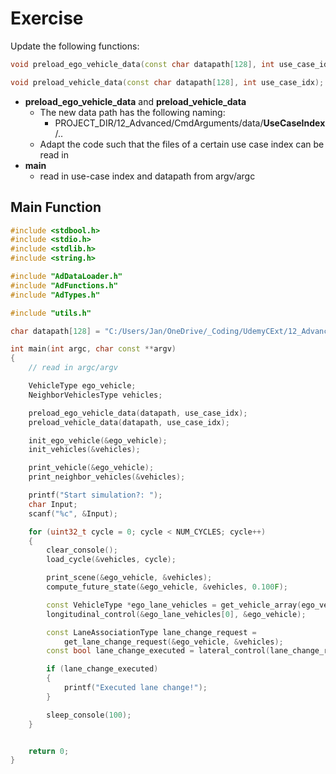 # Exercise

Update the following functions:

```cpp
void preload_ego_vehicle_data(const char datapath[128], int use_case_idx);

void preload_vehicle_data(const char datapath[128], int use_case_idx);
```

- **preload_ego_vehicle_data** and **preload_vehicle_data**
  - The new data path has the following naming:
    - PROJECT_DIR/12_Advanced/CmdArguments/data/**UseCaseIndex**/..
  - Adapt the code such that the files of a certain use case index can be read in
- **main**
  - read in use-case index and datapath from argv/argc

## Main Function

```cpp
#include <stdbool.h>
#include <stdio.h>
#include <stdlib.h>
#include <string.h>

#include "AdDataLoader.h"
#include "AdFunctions.h"
#include "AdTypes.h"

#include "utils.h"

char datapath[128] = "C:/Users/Jan/OneDrive/_Coding/UdemyCExt/12_Advanced/CmdArguments/data/";

int main(int argc, char const **argv)
{
    // read in argc/argv

    VehicleType ego_vehicle;
    NeighborVehiclesType vehicles;

    preload_ego_vehicle_data(datapath, use_case_idx);
    preload_vehicle_data(datapath, use_case_idx);

    init_ego_vehicle(&ego_vehicle);
    init_vehicles(&vehicles);

    print_vehicle(&ego_vehicle);
    print_neighbor_vehicles(&vehicles);

    printf("Start simulation?: ");
    char Input;
    scanf("%c", &Input);

    for (uint32_t cycle = 0; cycle < NUM_CYCLES; cycle++)
    {
        clear_console();
        load_cycle(&vehicles, cycle);

        print_scene(&ego_vehicle, &vehicles);
        compute_future_state(&ego_vehicle, &vehicles, 0.100F);

        const VehicleType *ego_lane_vehicles = get_vehicle_array(ego_vehicle.lane, &vehicles);
        longitudinal_control(&ego_lane_vehicles[0], &ego_vehicle);

        const LaneAssociationType lane_change_request =
            get_lane_change_request(&ego_vehicle, &vehicles);
        const bool lane_change_executed = lateral_control(lane_change_request, &ego_vehicle);

        if (lane_change_executed)
        {
            printf("Executed lane change!");
        }

        sleep_console(100);
    }


    return 0;
}

```
